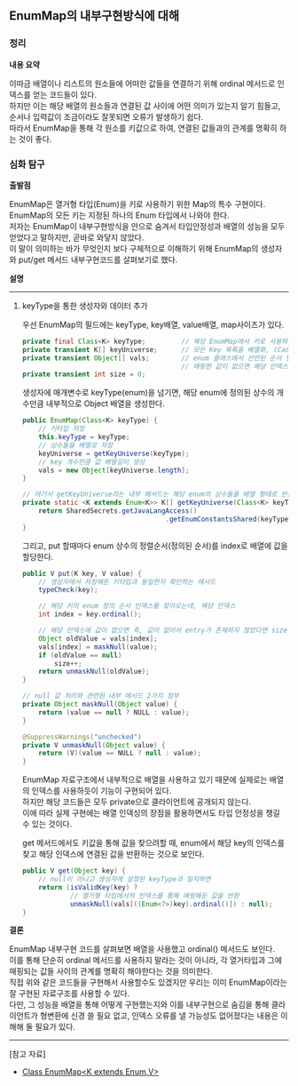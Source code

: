 ## EnumMap의 내부구현방식에 대해

### 정리

**내용 요약**

이따금 배열이나 리스트의 원소들에 어떠한 값들을 연결하기 위해 ordinal 메서드로 인덱스를 얻는 코드들이 있다.  
하지만 이는 해당 배열의 원소들과 연결된 값 사이에 어떤 의미가 있는지 알기 힘들고, 순서나 입력값이 조금이라도 잘못되면 오류가 발생하기 쉽다.  
따라서 EnumMap을 통해 각 원소를 키값으로 하여, 연결된 값들과의 관계를 명확히 하는 것이 좋다.  


### 심화 탐구

**출발점**

EnumMap은 열거형 타입(Enum)을 키로 사용하기 위한 Map의 특수 구현이다. EnumMap의 모든 키는 지정된 하나의 Enum 타입에서 나와야 한다.  
저자는 EnumMap이 내부구현방식을 안으로 숨겨서 타입안정성과 배열의 성능을 모두 얻었다고 말하지만, 곧바로 와닿지 않았다.   
이 말이 의미하는 바가 무엇인지 보다 구체적으로 이해하기 위해 EnumMap의 생성자와 put/get 메서드 내부구현코드를 살펴보기로 했다.  

**설명**

<hr>

1. keyType을 통한 생성자와 데이터 추가

    우선 EnumMap의 필드에는 keyType, key배열, value배열, map사이즈가 있다.

    ```java
    private final Class<K> keyType;         // 해당 EnumMap에서 키로 사용하는 열거형타입
    private transient K[] keyUniverse;      // 모든 Key 목록을 배열화, (Cached for performance.) 내부 구현을 위해 저장해두는 것 같다.
    private transient Object[] vals;        // enum 클래스에서 선언된 순서 인덱스대로 매핑된 값을 배열에 담는다.
                                            // 매핑한 값이 없으면 해당 인덱스는 null인채로 비워둔다.
    private transient int size = 0;
    ```

    생성자에 매개변수로 keyType(enum)을 넘기면, 해당 enum에 정의된 상수의 개수만큼 내부적으로 Object 배열을 생성한다.

    ```java
    public EnumMap(Class<K> keyType) {
        // 키타입 저장
        this.keyType = keyType;
        // 상수들을 배열로 저장
        keyUniverse = getKeyUniverse(keyType);
        // key 개수만큼 값 배열길이 생성
        vals = new Object[keyUniverse.length];
    }

    // 여기서 getKeyUniverse라는 내부 메서드는 해당 enum의 상수들을 배열 형태로 반환함.
    private static <K extends Enum<K>> K[] getKeyUniverse(Class<K> keyType) {
        return SharedSecrets.getJavaLangAccess()
                                        .getEnumConstantsShared(keyType);
    }
    ```
    그리고, put 할때마다 enum 상수의 정렬순서(정의된 순서)를 index로 배열에 값을 할당한다.

    ```java
    public V put(K key, V value) {
        // 생성자에서 저장해둔 키타입과 동일한지 확인하는 메서드
        typeCheck(key);

        // 해당 키의 enum 정의 순서 인덱스를 찾아오는데, 해당 인덱스
        int index = key.ordinal();

        // 해당 인덱스에 값이 없으면 즉, 값이 없어서 entry가 존재하지 않았다면 size 증가시키고 값을 추가
        Object oldValue = vals[index];
        vals[index] = maskNull(value);
        if (oldValue == null)
            size++;
        return unmaskNull(oldValue);
    }

    // null 값 처리와 관련된 내부 메서드 2가지 첨부
    private Object maskNull(Object value) {
        return (value == null ? NULL : value);
    }

    @SuppressWarnings("unchecked")
    private V unmaskNull(Object value) {
        return (V)(value == NULL ? null : value);
    }
    ```
    EnumMap 자료구조에서 내부적으로 배열을 사용하고 있기 때문에 실제로는 배열의 인덱스를 사용하듯이 기능이 구현되어 있다.  
    하지만 해당 코드들은 모두 private으로 클라이언트에 공개되지 않는다.  
    이에 따라 실제 구현에는 배열 인덱싱의 장점을 활용하면서도 타입 안정성을 챙길 수 있는 것이다.   

    get 메서드에서도 키값을 통해 값을 찾으려할 때, enum에서 해당 key의 인덱스를 찾고 해당 인덱스에 연결된 값을 반환하는 것으로 보인다.  

    ```java
    public V get(Object key) {
        // null이 아니고 생성자에 설정된 keyType과 일치하면
        return (isValidKey(key) ?
                // 열거형 타입에서의 인덱스를 통해 매핑해둔 값을 반환
                unmaskNull(vals[((Enum<?>)key).ordinal()]) : null);
    }
    ```


**결론**
    
EnumMap 내부구현 코드를 살펴보면 배열을 사용했고 ordinal() 메서드도 보인다.  
이를 통해 단순히 ordinal 메서드를 사용하지 말라는 것이 아니라, 각 열거타입과 그에 매핑되는 값들 사이의 관계를 명확히 해야한다는 것을 의미한다.  
직접 위와 같은 코드들을 구현해서 사용할수도 있겠지만 우리는 이미 EnumMap이라는 잘 구현된 자료구조를 사용할 수 있다.  
다만, 그 성능을 배열을 통해 어떻게 구현했는지와 이를 내부구현으로 숨김을 통해 클라이언트가 형변환에 신경 쓸 필요 없고, 인덱스 오류를 낼 가능성도 없어졌다는 내용은 이해해 둘 필요가 있다.

<hr>


[참고 자료]
- [Class EnumMap<K extends Enum<K>,V>](https://docs.oracle.com/javase%2F8%2Fdocs%2Fapi%2F%2F/java/util/EnumMap.html)

